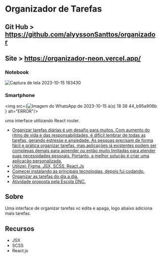 
# Organizador de Tarefas

## Git Hub > https://github.com/alyyssonSanttos/organizador
## Site > https://organizador-neon.vercel.app/

### Notebook

![Captura de tela 2023-10-15 183430](https://github.com/alyyssonSanttos/organizador/assets/125829817/4e415669-72ba-4a10-b426-d1c751b963f3)

### Smartphone

<img src={![Imagem do WhatsApp de 2023-10-15 à(s) 18 38 44_b95a906b](https://github.com/alyyssonSanttos/organizador/assets/125829817/f320d9eb-4756-4589-993b-2dffb7ab861b)} alt="ERROR"/>

uma interface utilizando React router.

- [Organizar tarefas diárias é um desafio para muitos. Com aumento do ritmo de vida e
das responsabilidades, é difícil lembrar de todas as tarefas, gerando estresse e
ansiedade. As pessoas precisam de forma fácil e prática organizar tarefas, mas
aplicações já existentes podem ser complexas demais para aprender ou então muito
limitadas para atender suas necessidades pessoais. Portanto, a melhor solução é criar
uma aplicação personalizada.](#about)
- [Utilizei: Figma, JSX, SCSS, React.Js](#features)
- [Comecei instalando as principais tecnologias, depois fui codando.](#getting-started)
- [Organizar as tarefas do dia a dia.](#usage)
- [Atividade proposta pela Escola DNC.](#license)

## Sobre

Uma interface de organizar tarefas vc edita e apaga, logo abaixo adiciona mais tarefas.

## Recursos

- JSX
- SCSS
- React.js
